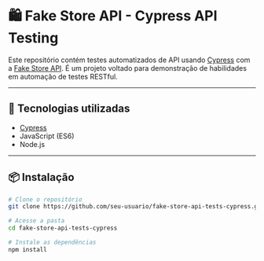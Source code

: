 # 🛍️ Fake Store API - Cypress API Testing

Este repositório contém testes automatizados de API usando [Cypress](https://www.cypress.io/) com a [Fake Store API](https://fakestoreapi.com/). É um projeto voltado para demonstração de habilidades em automação de testes RESTful.

---

## 🔧 Tecnologias utilizadas

- [Cypress](https://docs.cypress.io/)
- JavaScript (ES6)
- Node.js

---

## 📦 Instalação

```bash
# Clone o repositório
git clone https://github.com/seu-usuario/fake-store-api-tests-cypress.git

# Acesse a pasta
cd fake-store-api-tests-cypress

# Instale as dependências
npm install

